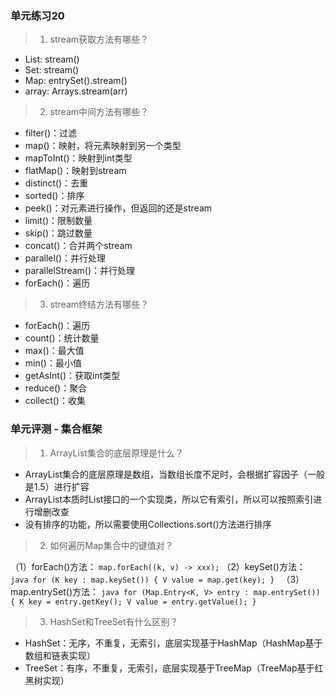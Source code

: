 ### 单元练习20

> 1. stream获取方法有哪些？
- List: stream()
- Set: stream()
- Map: entrySet().stream()
- array: Arrays.stream(arr)

> 2. stream中间方法有哪些？
- filter()：过滤
- map()：映射，将元素映射到另一个类型
- mapToInt()：映射到int类型
- flatMap()：映射到stream
- distinct()：去重
- sorted()：排序
- peek()：对元素进行操作，但返回的还是stream
- limit()：限制数量
- skip()：跳过数量
- concat()：合并两个stream
- parallel()：并行处理
- parallelStream()：并行处理
- forEach()：遍历

> 3. stream终结方法有哪些？
- forEach()：遍历
- count()：统计数量
- max()：最大值
- min()：最小值
- getAsInt()：获取int类型
- reduce()：聚合
- collect()：收集

### 单元评测 - 集合框架

> 1. ArrayList集合的底层原理是什么？
- ArrayList集合的底层原理是数组，当数组长度不足时，会根据扩容因子（一般是1.5）进行扩容
- ArrayList本质时List接口的一个实现类，所以它有索引，所以可以按照索引进行增删改查
- 没有排序的功能，所以需要使用Collections.sort()方法进行排序

> 2. 如何遍历Map集合中的键值对？

（1）forEach()方法：
    `map.forEach((k, v) -> xxx);`
（2）keySet()方法：
    ```java
        for (K key : map.keySet()) {
            V value = map.get(key);
        }
    ```
（3）map.entrySet()方法：
    ```java
        for (Map.Entry<K, V> entry : map.entrySet()) {
            K key = entry.getKey();
            V value = entry.getValue();
        }
    ```

> 3. HashSet和TreeSet有什么区别？
- HashSet：无序，不重复，无索引，底层实现基于HashMap（HashMap基于数组和链表实现）
- TreeSet：有序，不重复，无索引，底层实现基于TreeMap（TreeMap基于红黑树实现）